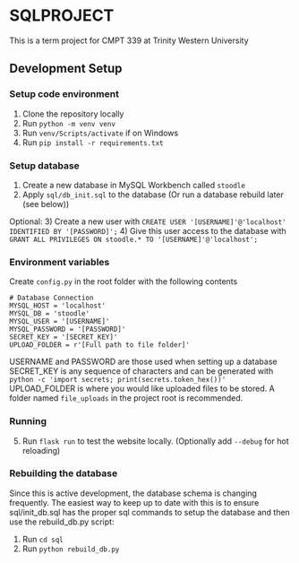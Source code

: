 # SQLPROJECT

This is a term project for CMPT 339 at Trinity Western University

## Development Setup

### Setup code environment
1) Clone the repository locally
2) Run `python -m venv venv`
3) Run `venv/Scripts/activate` if on Windows
4) Run `pip install -r requirements.txt`

### Setup database
1) Create a new database in MySQL Workbench called `stoodle`
2) Apply `sql/db_init.sql` to the database (Or run a database rebuild later (see below))

Optional:
3) Create a new user with `CREATE USER '[USERNAME]'@'localhost' IDENTIFIED BY '[PASSWORD]';`
4) Give this user access to the database with `GRANT ALL PRIVILEGES ON stoodle.* TO '[USERNAME]'@'localhost';`

### Environment variables
Create `config.py` in the root folder with the following contents
```
# Database Connection
MYSQL_HOST = 'localhost'
MYSQL_DB = 'stoodle'
MYSQL_USER = '[USERNAME]'
MYSQL_PASSWORD = '[PASSWORD]'
SECRET_KEY = '[SECRET_KEY]'
UPLOAD_FOLDER = r'[Full path to file folder]'
```

USERNAME and PASSWORD are those used when setting up a database
SECRET_KEY is any sequence of characters and can be generated with `python -c 'import secrets; print(secrets.token_hex())'`
UPLOAD_FOLDER is where you would like uploaded files to be stored. A folder named `file_uploads` in the project root is recommended.

### Running

5) Run `flask run` to test the website locally. (Optionally add `--debug` for hot reloading)

### Rebuilding the database
Since this is active development, the database schema is changing frequently. The easiest way to keep up to date with this is to ensure sql/init_db.sql has the proper sql commands to setup the database and then use the rebuild_db.py script:
1) Run `cd sql`
2) Run `python rebuild_db.py`